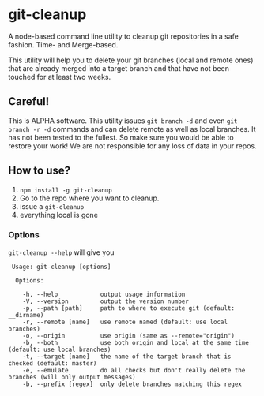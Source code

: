 git-cleanup
===========

A node-based command line utility to cleanup git repositories in a safe fashion. Time- and Merge-based.

This utility will help you to delete your git branches (local and remote ones) that are already merged into a target branch and that have not been touched for at least two weeks.

## Careful!
This is ALPHA software. This utility issues `git branch -d` and even `git branch -r -d` commands and can delete remote as well as local branches. It has not been tested to the fullest. So make sure you would be able to restore your work! We are not responsible for any loss of data in your repos.

## How to use?
1. `npm install -g git-cleanup`
1. Go to the repo where you want to cleanup.
1. issue a `git-cleanup`
1. everything local is gone

### Options
`git-cleanup --help` will give you

````
 Usage: git-cleanup [options]

  Options:

    -h, --help            output usage information
    -V, --version         output the version number
    -p, --path [path]     path to where to execute git (default: __dirname)
    -r, --remote [name]   use remote named (default: use local branches)
    -o, --origin          use origin (same as --remote="origin")
    -b, --both            use both origin and local at the same time (default: use local branches)
    -t, --target [name]   the name of the target branch that is checked (default: master)
    -e, --emulate         do all checks but don't really delete the branches (will only output messages)
    -b, --prefix [regex]  only delete branches matching this regex
````
